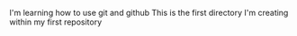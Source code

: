I'm learning how to use git and github
This is the first directory I'm creating within my first repository
